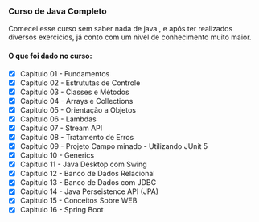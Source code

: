 ### Curso de Java Completo
Comecei esse curso sem saber nada de java , e após ter realizados diversos exercicios, já conto com um nivel de conhecimento muito maior.
#### O que foi dado no curso:
- [x] Capitulo 01 -  Fundamentos<br>
- [x] Capitulo 02 -  Estrututas de Controle<br>
- [x] Capitulo 03 -  Classes e Métodos<br>
- [x] Capitulo 04 -  Arrays e Collections<br>
- [x] Capitulo 05 -  Orientação a Objetos<br>
- [x] Capitulo 06 -  Lambdas<br>
- [x] Capitulo 07 -  Stream API<br>
- [x] Capitulo 08 -  Tratamento de Erros<br>
- [x] Capitulo 09 -  Projeto Campo minado - Utilizando JUnit 5<br>
- [x] Capitulo 10 -  Generics<br>
- [x] Capitulo 11 -  Java Desktop com Swing<br>
- [x] Capitulo 12 -  Banco de Dados Relacional<br>
- [x] Capitulo 13 - Banco de Dados com JDBC  <br>
- [x] Capitulo 14 -  Java Perseistence API (JPA) <br>
- [x] Capitulo 15 -  Conceitos Sobre WEB <br>
- [x] Capitulo 16 -  Spring Boot <br>

